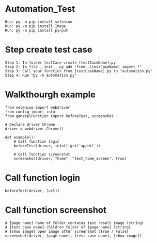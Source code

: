 # Automation_Test
    Run: py -m pip install selenium
    Run: py -m pip install Image
    Run: py -m pip install pynput

# Step create test case
    Step 1: In folder testCase create [testCaseName].py
    Step 2: In file __init__.py add "from .[testCaseName] import *"
    Step 3: Call your function from [testCaseName].py in "automation.py"
    Step 4: Run "py -m automation.py"

# Walkthourgh example
    from selenium import webdriver
    from config import info
    from generalFunction import beforeTest, screenshot

    # Declare driver Chrome
    driver = webdriver.Chrome()

    def example():
        # Call function login
        beforeTest(driver, info().get('appUrl'))

        # Call function screenshot
        screenshot(driver, "home", "test_home_screen", True)

# Call function login
    beforeTest(driver, [url])

# Call function screenshot
    # [page name] name of folder contains test result image (string)
    # [test case name] children folder of [page name] (string)
    # [show image] open image after screenshot (True / False)
    screenshot(driver, [page name], [test case name], [show image])